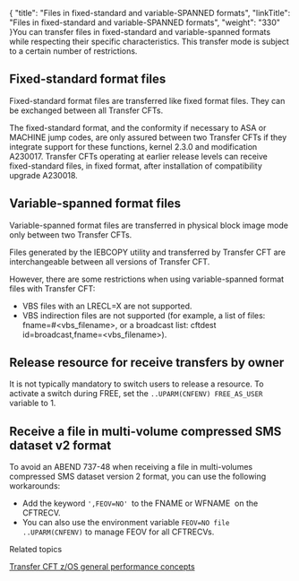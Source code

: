 {
    "title": "Files in fixed-standard and variable-SPANNED formats",
    "linkTitle": "Files in fixed-standard and variable-SPANNED formats",
    "weight": "330"
}You can transfer files in fixed-standard and variable-spanned formats while respecting their specific characteristics. This transfer mode is subject to a certain number of restrictions.

## Fixed-standard format files

Fixed-standard format files are transferred like fixed format files. They can be exchanged between all Transfer CFTs.

The fixed-standard format, and the conformity if necessary to ASA or MACHINE jump codes, are only assured between two Transfer CFTs if they integrate support for these functions, kernel 2.3.0 and modification A230017. Transfer CFTs operating at earlier release levels can receive fixed-standard files, in fixed format, after installation of compatibility upgrade A230018.

## Variable-spanned format files

Variable-spanned format files are transferred in physical block image mode only between two Transfer CFTs.

Files generated by the IEBCOPY utility and transferred by Transfer CFT are interchangeable between all versions of Transfer CFT.

However, there are some restrictions when using variable-spanned format files with Transfer CFT:

-   VBS files with an LRECL=X are not supported.
-   VBS indirection files are not supported (for example, a list of files: fname=#&lt;vbs\_filename>, or a broadcast list: cftdest id=broadcast,fname=&lt;vbs\_filename>).

## Release resource for receive transfers by owner

It is not typically mandatory to switch users to release a resource. To activate a switch during FREE, set the `..UPARM(CNFENV) FREE_AS_USER` variable to 1.

## Receive a file in multi-volume compressed SMS dataset v2 format

To avoid an ABEND 737-48 when receiving a file in multi-volumes compressed SMS dataset version 2 format, you can use the following workarounds:

-   Add the keyword `',FEOV=NO' `to the FNAME or WFNAME  on the CFTRECV.
-   You can also use the environment variable `FEOV=NO file ..UPARM(CNFENV)` to manage FEOV for all CFTRECVs.

Related topics

[Transfer CFT z/OS general performance concepts](../../zos_performance)
